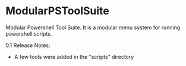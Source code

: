 # ModularPSToolSuite
Modular Powershell Tool Suite. It is a modular menu system for running powershell scripts.

0.1 Release Notes:

* A few tools were added in the "scripts" directory